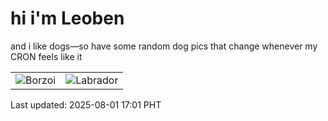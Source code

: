 # hi i'm Leoben

and i like dogs—so have some random dog pics that change whenever my CRON feels like it

|  |  |
|--------|----------|
| ![Borzoi](https://random-dog-vercel.vercel.app/api/random-borzoi?v=1754038875) | ![Labrador](https://random-dog-vercel.vercel.app/api/random-labrador?v=1754038875) |

Last updated: 2025-08-01 17:01 PHT
